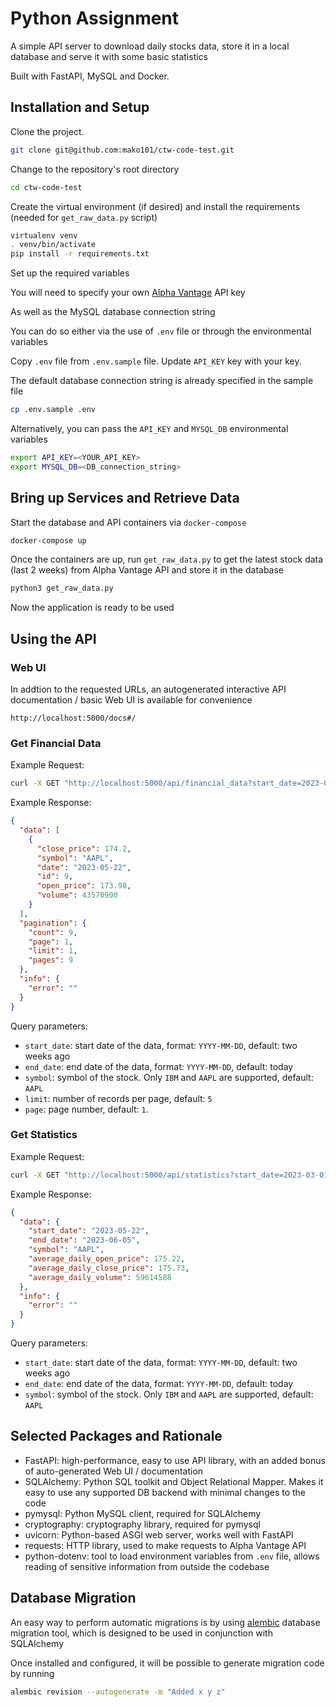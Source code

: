 # Python Assignment

A simple API server to download daily stocks data, store it in a local database and serve it with some basic statistics 

Built with FastAPI, MySQL and Docker.


## Installation and Setup

Clone the project.

```bash
git clone git@github.com:mako101/ctw-code-test.git
```

Change to the repository's root directory
```bash
cd ctw-code-test
```

Create the virtual environment (if desired) and install the requirements (needed for `get_raw_data.py` script)

```bash
virtualenv venv
. venv/bin/activate
pip install -r requirements.txt
```

Set up the required variables 

You will need to specify your own [Alpha Vantage](https://www.alphavantage.co/) API key

As well as the MySQL database connection string

You can do so either via the use of `.env` file or through the environmental variables

Copy `.env` file from `.env.sample` file. Update `API_KEY` key with your key.

The default database connection string is already specified in the sample file

```bash
cp .env.sample .env
```

Alternatively, you can pass  the `API_KEY` and `MYSQL_DB` environmental variables

```bash
export API_KEY=<YOUR_API_KEY>
export MYSQL_DB=<DB_connection_string>
```


## Bring up Services and Retrieve Data

Start the database and API containers via `docker-compose`

```bash
docker-compose up
```
Once the containers are up, run `get_raw_data.py` to get the latest stock data (last 2 weeks) from Alpha Vantage API and store it in the database

```bash
python3 get_raw_data.py
```
Now the application is ready to be used


## Using the API


### Web UI

In addtion to the requested URLs, an autogenerated interactive API documentation / basic Web UI is available for convenience 

```dockerignore
http://localhost:5000/docs#/
```


### Get Financial Data

Example Request:
```bash
curl -X GET "http://localhost:5000/api/financial_data?start_date=2023-03-01&end_date=2023-03-04&symbol=IBM&limit=2&page=2"
```

Example Response:
```json
{
  "data": [
    {
      "close_price": 174.2,
      "symbol": "AAPL",
      "date": "2023-05-22",
      "id": 9,
      "open_price": 173.98,
      "volume": 43570900
    }
  ],
  "pagination": {
    "count": 9,
    "page": 1,
    "limit": 1,
    "pages": 9
  },
  "info": {
    "error": ""
  }
}
```
Query parameters:
- `start_date`: start date of the data, format: `YYYY-MM-DD`, default: two weeks ago
- `end_date`: end date of the data, format: `YYYY-MM-DD`, default: today
- `symbol`: symbol of the stock. Only `IBM` and `AAPL` are supported, default: `AAPL`
- `limit`: number of records per page, default: `5`
- `page`:  page number, default: `1`.


### Get Statistics
Example Request:
```bash
curl -X GET "http://localhost:5000/api/statistics?start_date=2023-03-01&end_date=2023-03-04&symbol=IBM"
```

Example Response:
```json
{
  "data": {
    "start_date": "2023-05-22",
    "end_date": "2023-06-05",
    "symbol": "AAPL",
    "average_daily_open_price": 175.22,
    "average_daily_close_price": 175.73,
    "average_daily_volume": 59614588
  },
  "info": {
    "error": ""
  }
}
```
Query parameters:
- `start_date`: start date of the data, format: `YYYY-MM-DD`, default: two weeks ago
- `end_date`: end date of the data, format: `YYYY-MM-DD`, default: today
- `symbol`: symbol of the stock. Only `IBM` and `AAPL` are supported, default: `AAPL`


## Selected Packages and Rationale
- FastAPI: high-performance, easy to use API library, with an added bonus of auto-generated Web UI / documentation
- SQLAlchemy: Python SQL toolkit and Object Relational Mapper. Makes it easy to use any supported DB backend with minimal changes to the code
- pymysql: Python MySQL client, required for SQLAlchemy
- cryptography: cryptography library, required for pymysql
- uvicorn: Python-based ASGI web server, works well with FastAPI
- requests: HTTP library, used to make requests to Alpha Vantage API
- python-dotenv: tool to load environment variables from `.env` file, allows reading of sensitive information from outside the codebase

## Database Migration

An easy way to perform automatic migrations is by using [alembic](https://alembic.sqlalchemy.org/en/latest/index.html) database migration tool, which is designed to be used in conjunction with SQLAlchemy

Once installed and configured, it will be possible to generate migration code by running

```bash
alembic revision --autogenerate -m "Added x y z"
```


